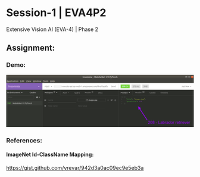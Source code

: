 # Session-1 | EVA4P2
Extensive Vision AI (EVA-4) | Phase 2

## Assignment:

### Demo:
![MobileNetV2 Output](https://github.com/saneneurons/eva4p2/blob/master/Session-1/MobileNetV2%20Classification%20Output.png)
### References:
#### ImageNet Id-ClassName Mapping:
  https://gist.github.com/yrevar/942d3a0ac09ec9e5eb3a

